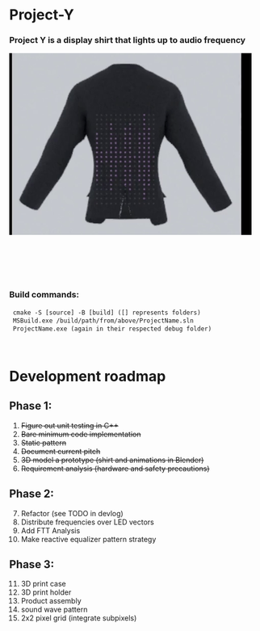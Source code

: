 # Project-Y
### Project Y is a display shirt that lights up to audio frequency   
![A shirt that is lighting up to audio frequency](res/partyShirt.gif)

<br>
<br>
<br>
<br>

### Build commands:
     cmake -S [source] -B [build] ([] represents folders)
     MSBuild.exe /build/path/from/above/ProjectName.sln
     ProjectName.exe (again in their respected debug folder)

<br>

# Development roadmap
## Phase 1:
1. <strike>Figure out unit testing in C++</strike>
2. <strike>Bare minimum code implementation</strike>
3. <strike>Static pattern</strike>
4. <strike>Document current pitch</strike>
5. <strike>3D model a prototype (shirt and animations in Blender)</strike>
6. <strike>Requirement analysis (hardware and safety precautions)</strike>

## Phase 2:
7. Refactor (see TODO in devlog)
8. Distribute frequencies over LED vectors
9. Add FTT Analysis
10. Make reactive equalizer pattern strategy

## Phase 3:
11. 3D print case
12. 3D print holder
13. Product assembly
14. sound wave pattern
15. 2x2 pixel grid (integrate subpixels)